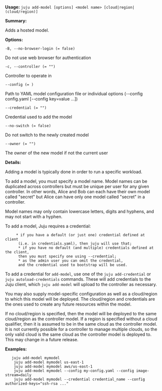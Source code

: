 **Usage:** `juju add-model [options] <model name> [cloud|region|(cloud/region)]`

**Summary:**

Adds a hosted model.

**Options:**

`-B, --no-browser-login (= false)`

Do not use web browser for authentication

`-c, --controller (= "")`

Controller to operate in

`--config (= )`

Path to YAML model configuration file or individual options (--config config.yaml [--config key=value ...])

`--credential (= "")`

Credential used to add the model

`--no-switch (= false)`

Do not switch to the newly created model

`--owner (= "")`

The owner of the new model if not the current user

**Details:**

Adding a model is typically done in order to run a specific workload.

To add a model, you must specify a model name. Model names can be duplicated across controllers but must be unique per user for any given controller. In other words, Alice and Bob can each have their own model called "secret" but Alice can have only one model called "secret" in a controller.

Model names may only contain lowercase letters, digits and hyphens, and may not start with a hyphen.

To add a model, Juju requires a credential:

         * if you have a default (or just one) credential defined at client
          (i.e. in credentials.yaml), then juju will use that;
          * if you have no default (and multiple) credentials defined at the client, 
          then you must specify one using --credential;
          * as the admin user you can omit the credential, 
          and the credential used to bootstrap will be used.
To add a credential for `add-model`, use one of the `juju add-credential` or `juju autoload-credentials` commands. These will add credentials to the Juju client, which `juju add-model` will upload to the controller as necessary.

You may also supply model-specific configuration as well as a cloud/region to which this model will be deployed. The cloud/region and credentials are the ones used to create any future resources within the model.

If no cloud/region is specified, then the model will be deployed to the same cloud/region as the controller model. If a region is specified without a cloud qualifier, then it is assumed to be in the same cloud as the controller model. It is not currently possible for a controller to manage multiple clouds, so the only valid cloud is the same cloud as the controller model is deployed to. This may change in a future release.

**Examples:**

       juju add-model mymodel
        juju add-model mymodel us-east-1
        juju add-model mymodel aws/us-east-1
        juju add-model mymodel --config my-config.yaml --config image-stream=daily
        juju add-model mymodel --credential credential_name --config authorized-keys="ssh-rsa ..."
